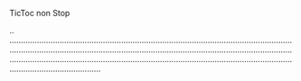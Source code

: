 TicToc non Stop

..
............................................................................................................................................................................................................................................................................................................................................................................................................................